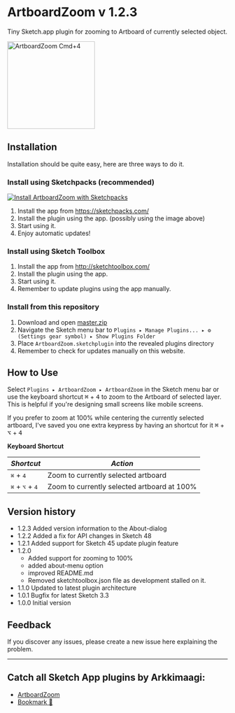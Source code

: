 # ArtboardZoom v 1.2.3
Tiny Sketch.app plugin for zooming to Artboard of currently selected object.

<img src="/../artwork/ArtboardZoom.png?raw=true" alt="ArtboardZoom Cmd+4" width="200">

## Installation
Installation should be quite easy, here are three ways to do it.

### Install using Sketchpacks (recommended)

[![Install ArtboardZoom with Sketchpacks](http://sketchpacks-com.s3.amazonaws.com/assets/badges/sketchpacks-badge-install.png "Install ArtboardZoom with Sketchpacks")](https://sketchpacks.com/Arkkimaagi/ArtboardZoom/install)

1. Install the app from https://sketchpacks.com/
2. Install the plugin using the app. (possibly using the image above)
3. Start using it.
4. Enjoy automatic updates!

### Install using Sketch Toolbox
1. Install the app from http://sketchtoolbox.com/
2. Install the plugin using the app.
3. Start using it.
4. Remember to update plugins using the app manually.

### Install from this repository
1. Download and open [master.zip](https://github.com/Arkkimaagi/ArtboardZoom/archive/master.zip)
2. Navigate the Sketch menu bar to `Plugins ▸ Manage Plugins... ▸ ⚙ (Settings gear symbol) ▸ Show Plugins Folder`
3. Place `ArtboardZoom.sketchplugin` into the revealed plugins directory
4. Remember to check for updates manually on this website.

## How to Use
  Select `Plugins ▸ ArtboardZoom ▸ ArtboardZoom` in the Sketch menu bar or use the keyboard shortcut <kbd>⌘</kbd> + <kbd>4</kbd> to zoom to the Artboard of selected layer. This is helpful if you're designing small screens like mobile screens.

  If you prefer to zoom at 100% while centering the currently selected artboard, I've saved you one extra keypress by having an shortcut for it <kbd>⌘</kbd> + <kbd>⌥</kbd> + <kbd>4</kbd>

**Keyboard Shortcut**

| *Shortcut*                                 | *Action*                                    |
|--------------------------------------------|---------------------------------------------|
| <kbd>⌘</kbd> + <kbd>4</kbd>                | Zoom to currently selected artboard         |
| <kbd>⌘</kbd> + <kbd>⌥</kbd> + <kbd>4</kbd> | Zoom to currently selected artboard at 100% |

## Version history

* 1.2.3 Added version information to the About-dialog
* 1.2.2 Added a fix for API changes in Sketch 48
* 1.2.1 Added support for Sketch 45 update plugin feature
* 1.2.0
  * Added support for zooming to 100%
  * added about-menu option
  * improved README.md
  * Removed sketchtoolbox.json file as development stalled on it.
* 1.1.0 Updated to latest plugin architecture
* 1.0.1 Bugfix for latest Sketch 3.3
* 1.0.0 Initial version

## Feedback
If you discover any issues, please create a new issue here explaining the problem.

---

## Catch all Sketch App plugins by Arkkimaagi:

* [ArtboardZoom](https://github.com/Arkkimaagi/ArtboardZoom)
* [Bookmark 🔖](https://github.com/Arkkimaagi/Bookmark)

